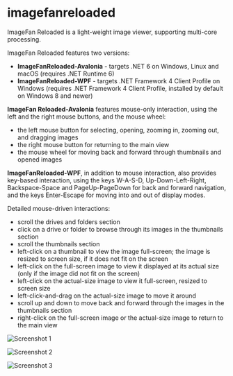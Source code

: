 # imagefanreloaded
ImageFan Reloaded is a light-weight image viewer, supporting multi-core processing.

ImageFan Reloaded features two versions:
* __ImageFanReloaded-Avalonia__ - targets .NET 6 on Windows, Linux and macOS (requires .NET Runtime 6)
* __ImageFanReloaded-WPF__ - targets .NET Framework 4 Client Profile on Windows (requires .NET Framework 4 Client Profile, installed by default on Windows 8 and newer)

__ImageFan Reloaded-Avalonia__ features mouse-only interaction, using the left and the right mouse buttons, and the mouse wheel:
* the left mouse button for selecting, opening, zooming in, zooming out, and dragging images
* the right mouse button for returning to the main view
* the mouse wheel for moving back and forward through thumbnails and opened images

__ImageFanReloaded-WPF__, in addition to mouse interaction, also provides key-based interaction, using the keys W-A-S-D, Up-Down-Left-Right, Backspace-Space and PageUp-PageDown for back and forward navigation, and the keys Enter-Escape for moving into and out of display modes.

Detailed mouse-driven interactions:
* scroll the drives and folders section
* click on a drive or folder to browse through its images in the thumbnails section
* scroll the thumbnails section
* left-click on a thumbnail to view the image full-screen; the image is resized to screen size, if it does not fit on the screen
* left-click on the full-screen image to view it displayed at its actual size (only if the image did not fit on the screen)
* left-click on the actual-size image to view it full-screen, resized to screen size
* left-click-and-drag on the actual-size image to move it around
* scroll up and down to move back and forward through the images in the thumbnails section
* right-click on the full-screen image or the actual-size image to return to the main view

![Screenshot 1](https://raw.githubusercontent.com/mihnea-radulescu/imagefanreloaded/master/Screenshot-Avalonia-Linux-Light.jpg "ImageFan Reloaded - Avalonia Linux Light Screenshot")

![Screenshot 2](https://raw.githubusercontent.com/mihnea-radulescu/imagefanreloaded/master/Screenshot-Avalonia-Linux-Dark.jpg "ImageFan Reloaded - Avalonia Linux Dark Screenshot")

![Screenshot 3](https://raw.githubusercontent.com/mihnea-radulescu/imagefanreloaded/master/Screenshot-WPF-Windows.jpg "ImageFan Reloaded - WPF Windows Screenshot")
